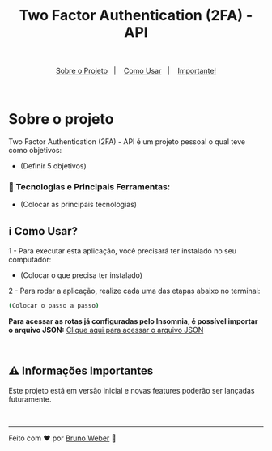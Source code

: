 <br>

<h1 align="center">
Two Factor Authentication (2FA) - API
</h1>

<br>

<p align="center">
  <a href="#sobre-o-projeto">Sobre o Projeto</a>&nbsp;&nbsp;&nbsp;|&nbsp;&nbsp;&nbsp;
  <a href="#information_source-como-usar">Como Usar</a>&nbsp;&nbsp;&nbsp;|&nbsp;&nbsp;&nbsp;
  <a href="#warning-informações-importantes">Importante!</a>
</p>

<br>

# Sobre o projeto

Two Factor Authentication (2FA) - API é um projeto pessoal o qual teve como objetivos:

- (Definir 5 objetivos)

### :rocket: Tecnologias e Principais Ferramentas:

- (Colocar as principais tecnologias)

## :information_source: Como Usar?

1 - Para executar esta aplicação, você precisará ter instalado no seu computador:

- (Colocar o que precisa ter instalado)

2 - Para rodar a aplicação, realize cada uma das etapas abaixo no terminal:

```bash
(Colocar o passo a passo)
```

**Para acessar as rotas já configuradas pelo Insomnia, é possível importar o arquivo JSON:**
[Clique aqui para acessar o arquivo JSON](https://github.com/brunohsweber/two-factor-authentication-api/blob/main/collection_Insomnia.json)

<br>

## :warning: Informações Importantes

Este projeto está em versão inicial e novas features poderão ser lançadas futuramente.

<br>

---

Feito com ♥ por [Bruno Weber](https://brunoweber.com.br) :wave:
